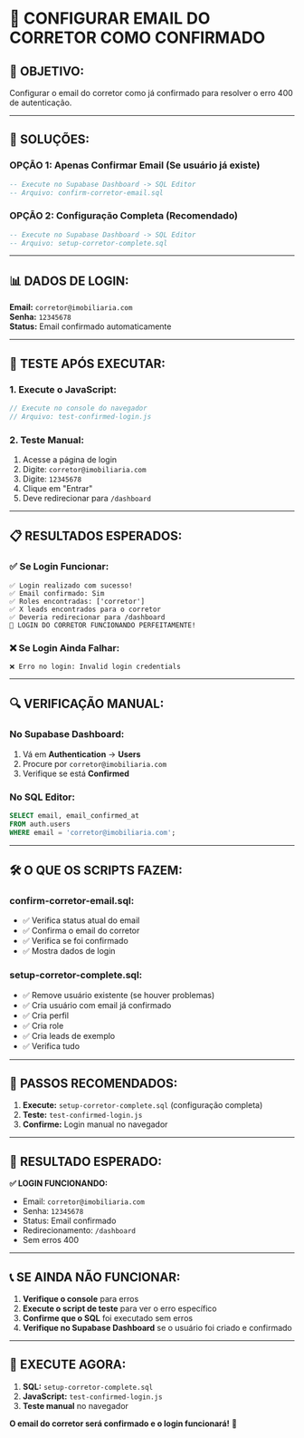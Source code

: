 # 🔧 CONFIGURAR EMAIL DO CORRETOR COMO CONFIRMADO

## 🎯 **OBJETIVO:**
Configurar o email do corretor como já confirmado para resolver o erro 400 de autenticação.

---

## 🚀 **SOLUÇÕES:**

### **OPÇÃO 1: Apenas Confirmar Email (Se usuário já existe)**
```sql
-- Execute no Supabase Dashboard -> SQL Editor
-- Arquivo: confirm-corretor-email.sql
```

### **OPÇÃO 2: Configuração Completa (Recomendado)**
```sql
-- Execute no Supabase Dashboard -> SQL Editor
-- Arquivo: setup-corretor-complete.sql
```

---

## 📊 **DADOS DE LOGIN:**

**Email:** `corretor@imobiliaria.com`  
**Senha:** `12345678`  
**Status:** Email confirmado automaticamente

---

## 🧪 **TESTE APÓS EXECUTAR:**

### **1. Execute o JavaScript:**
```javascript
// Execute no console do navegador
// Arquivo: test-confirmed-login.js
```

### **2. Teste Manual:**
1. Acesse a página de login
2. Digite: `corretor@imobiliaria.com`
3. Digite: `12345678`
4. Clique em "Entrar"
5. Deve redirecionar para `/dashboard`

---

## 📋 **RESULTADOS ESPERADOS:**

### **✅ Se Login Funcionar:**
```
✅ Login realizado com sucesso!
✅ Email confirmado: Sim
✅ Roles encontradas: ['corretor']
✅ X leads encontrados para o corretor
✅ Deveria redirecionar para /dashboard
🎉 LOGIN DO CORRETOR FUNCIONANDO PERFEITAMENTE!
```

### **❌ Se Login Ainda Falhar:**
```
❌ Erro no login: Invalid login credentials
```

---

## 🔍 **VERIFICAÇÃO MANUAL:**

### **No Supabase Dashboard:**
1. Vá em **Authentication** → **Users**
2. Procure por `corretor@imobiliaria.com`
3. Verifique se está **Confirmed**

### **No SQL Editor:**
```sql
SELECT email, email_confirmed_at 
FROM auth.users 
WHERE email = 'corretor@imobiliaria.com';
```

---

## 🛠️ **O QUE OS SCRIPTS FAZEM:**

### **confirm-corretor-email.sql:**
- ✅ Verifica status atual do email
- ✅ Confirma o email do corretor
- ✅ Verifica se foi confirmado
- ✅ Mostra dados de login

### **setup-corretor-complete.sql:**
- ✅ Remove usuário existente (se houver problemas)
- ✅ Cria usuário com email já confirmado
- ✅ Cria perfil
- ✅ Cria role
- ✅ Cria leads de exemplo
- ✅ Verifica tudo

---

## 🎯 **PASSOS RECOMENDADOS:**

1. **Execute:** `setup-corretor-complete.sql` (configuração completa)
2. **Teste:** `test-confirmed-login.js`
3. **Confirme:** Login manual no navegador

---

## 🎉 **RESULTADO ESPERADO:**

**✅ LOGIN FUNCIONANDO:**
- Email: `corretor@imobiliaria.com`
- Senha: `12345678`
- Status: Email confirmado
- Redirecionamento: `/dashboard`
- Sem erros 400

---

## 📞 **SE AINDA NÃO FUNCIONAR:**

1. **Verifique o console** para erros
2. **Execute o script de teste** para ver o erro específico
3. **Confirme que o SQL** foi executado sem erros
4. **Verifique no Supabase Dashboard** se o usuário foi criado e confirmado

---

## 🚀 **EXECUTE AGORA:**

1. **SQL:** `setup-corretor-complete.sql`
2. **JavaScript:** `test-confirmed-login.js`
3. **Teste manual** no navegador

**O email do corretor será confirmado e o login funcionará!** 🎉





